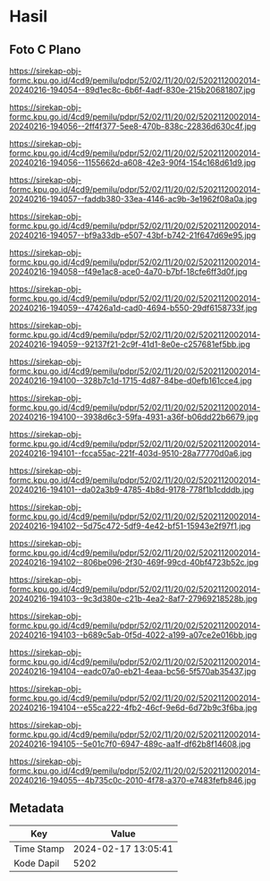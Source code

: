 # Hasil

## Foto C Plano

https://sirekap-obj-formc.kpu.go.id/4cd9/pemilu/pdpr/52/02/11/20/02/5202112002014-20240216-194054--89d1ec8c-6b6f-4adf-830e-215b20681807.jpg

https://sirekap-obj-formc.kpu.go.id/4cd9/pemilu/pdpr/52/02/11/20/02/5202112002014-20240216-194056--2ff4f377-5ee8-470b-838c-22836d630c4f.jpg

https://sirekap-obj-formc.kpu.go.id/4cd9/pemilu/pdpr/52/02/11/20/02/5202112002014-20240216-194056--1155662d-a608-42e3-90f4-154c168d61d9.jpg

https://sirekap-obj-formc.kpu.go.id/4cd9/pemilu/pdpr/52/02/11/20/02/5202112002014-20240216-194057--faddb380-33ea-4146-ac9b-3e1962f08a0a.jpg

https://sirekap-obj-formc.kpu.go.id/4cd9/pemilu/pdpr/52/02/11/20/02/5202112002014-20240216-194057--bf9a33db-e507-43bf-b742-21f647d69e95.jpg

https://sirekap-obj-formc.kpu.go.id/4cd9/pemilu/pdpr/52/02/11/20/02/5202112002014-20240216-194058--f49e1ac8-ace0-4a70-b7bf-18cfe6ff3d0f.jpg

https://sirekap-obj-formc.kpu.go.id/4cd9/pemilu/pdpr/52/02/11/20/02/5202112002014-20240216-194059--47426a1d-cad0-4694-b550-29df6158733f.jpg

https://sirekap-obj-formc.kpu.go.id/4cd9/pemilu/pdpr/52/02/11/20/02/5202112002014-20240216-194059--92137f21-2c9f-41d1-8e0e-c257681ef5bb.jpg

https://sirekap-obj-formc.kpu.go.id/4cd9/pemilu/pdpr/52/02/11/20/02/5202112002014-20240216-194100--328b7c1d-1715-4d87-84be-d0efb161cce4.jpg

https://sirekap-obj-formc.kpu.go.id/4cd9/pemilu/pdpr/52/02/11/20/02/5202112002014-20240216-194100--3938d6c3-59fa-4931-a36f-b06dd22b6679.jpg

https://sirekap-obj-formc.kpu.go.id/4cd9/pemilu/pdpr/52/02/11/20/02/5202112002014-20240216-194101--fcca55ac-221f-403d-9510-28a77770d0a6.jpg

https://sirekap-obj-formc.kpu.go.id/4cd9/pemilu/pdpr/52/02/11/20/02/5202112002014-20240216-194101--da02a3b9-4785-4b8d-9178-778f1b1cdddb.jpg

https://sirekap-obj-formc.kpu.go.id/4cd9/pemilu/pdpr/52/02/11/20/02/5202112002014-20240216-194102--5d75c472-5df9-4e42-bf51-15943e2f97f1.jpg

https://sirekap-obj-formc.kpu.go.id/4cd9/pemilu/pdpr/52/02/11/20/02/5202112002014-20240216-194102--806be096-2f30-469f-99cd-40bf4723b52c.jpg

https://sirekap-obj-formc.kpu.go.id/4cd9/pemilu/pdpr/52/02/11/20/02/5202112002014-20240216-194103--9c3d380e-c21b-4ea2-8af7-27969218528b.jpg

https://sirekap-obj-formc.kpu.go.id/4cd9/pemilu/pdpr/52/02/11/20/02/5202112002014-20240216-194103--b689c5ab-0f5d-4022-a199-a07ce2e016bb.jpg

https://sirekap-obj-formc.kpu.go.id/4cd9/pemilu/pdpr/52/02/11/20/02/5202112002014-20240216-194104--eadc07a0-eb21-4eaa-bc56-5f570ab35437.jpg

https://sirekap-obj-formc.kpu.go.id/4cd9/pemilu/pdpr/52/02/11/20/02/5202112002014-20240216-194104--e55ca222-4fb2-46cf-9e6d-6d72b9c3f6ba.jpg

https://sirekap-obj-formc.kpu.go.id/4cd9/pemilu/pdpr/52/02/11/20/02/5202112002014-20240216-194105--5e01c7f0-6947-489c-aa1f-df62b8f14608.jpg

https://sirekap-obj-formc.kpu.go.id/4cd9/pemilu/pdpr/52/02/11/20/02/5202112002014-20240216-194055--4b735c0c-2010-4f78-a370-e7483fefb846.jpg


## Metadata

| Key        | Value               |
| ---------- | ------------------- |
| Time Stamp | 2024-02-17 13:05:41 |
| Kode Dapil | 5202                |




